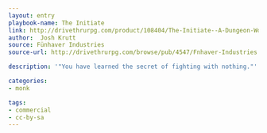 ```yaml
---
layout: entry
playbook-name: The Initiate
link: http://drivethrurpg.com/product/108404/The-Initiate--A-Dungeon-World-compatible-class
author:  Josh Krutt
source: Fünhaver Industries
source-url: http://drivethrurpg.com/browse/pub/4547/Fnhaver-Industries

description: '"You have learned the secret of fighting with nothing."'

categories:
- monk

tags:
- commercial
- cc-by-sa
---
```

